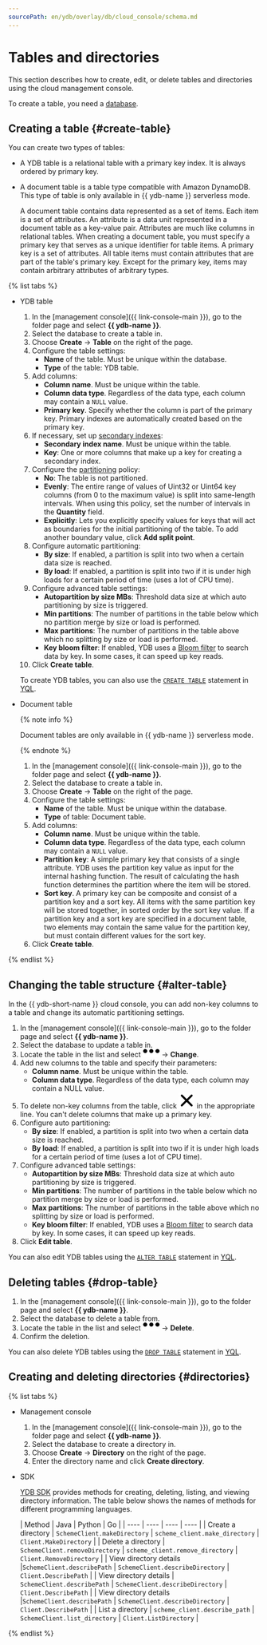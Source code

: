 ```yaml
---
sourcePath: en/ydb/overlay/db/cloud_console/schema.md
---
```

# Tables and directories

This section describes how to create, edit, or delete tables and directories using the cloud management console.

To create a table, you need a [database](create_manage_database#create-db.md).

## Creating a table {#create-table}

You can create two types of tables:

* A YDB table is a relational table with a primary key index. It is always ordered by primary key.
* A document table is a table type compatible with Amazon DynamoDB. This type of table is only available in {{ ydb-name }} serverless mode.

  A document table contains data represented as a set of items. Each item is a set of attributes. An attribute is a data unit represented in a document table as a key-value pair. Attributes are much like columns in relational tables. When creating a document table, you must specify a primary key that serves as a unique identifier for table items. A primary key is a set of attributes. All table items must contain attributes that are part of the table's primary key. Except for the primary key, items may contain arbitrary attributes of arbitrary types.

{% list tabs %}

- YDB table

  1. In the [management console]({{ link-console-main }}), go to the folder page and select **{{ ydb-name }}**.
  1. Select the database to create a table in.
  1. Choose **Create** → **Table** on the right of the page.
  1. Configure the table settings:
     * **Name** of the table. Must be unique within the database.
     * **Type** of the table: YDB table.
  1. Add columns:
     * **Column name**. Must be unique within the table.
     * **Column data type**. Regardless of the data type, each column may contain a `NULL` value.
     * **Primary key**. Specify whether the column is part of the primary key. Primary indexes are automatically created based on the primary key.
  1. If necessary, set up [secondary indexes](../../concepts/secondary_indexes.md):
     * **Secondary index name**. Must be unique within the table.
     * **Key**: One or more columns that make up a key for creating a secondary index.
  1. Configure the [partitioning](../../concepts/datamodel.md#partitioning) policy:
     * **No**: The table is not partitioned.
     * **Evenly**: The entire range of values of Uint32 or Uint64 key columns (from 0 to the maximum value) is split into same-length intervals. When using this policy, set the number of intervals in the **Quantity** field.
     * **Explicitly**: Lets you explicitly specify values for keys that will act as boundaries for the initial partitioning of the table. To add another boundary value, click **Add split point**.
  1. Configure automatic partitioning:
     * **By size**: If enabled, a partition is split into two when a certain data size is reached.
     * **By load**: If enabled, a partition is split into two if it is under high loads for a certain period of time (uses a lot of CPU time).
  1. Configure advanced table settings:
     * **Autopartition by size MBs**: Threshold data size at which auto partitioning by size is triggered.
     * **Min partitions**: The number of partitions in the table below which no partition merge by size or load is performed.
     * **Max partitions**: The number of partitions in the table above which no splitting by size or load is performed.
     * **Key bloom filter**: If enabled, YDB uses a [Bloom filter](https://en.wikipedia.org/wiki/Bloom_filter) to search data by key. In some cases, it can speed up key reads.
  1. Click **Create table**.

  To create YDB tables, you can also use the [`CREATE TABLE`](../../yql/reference/syntax/create_table.md) statement in [YQL](../../getting_started/yql.md).

- Document table

  {% note info %}

  Document tables are only available in {{ ydb-name }} serverless mode.

  {% endnote %}

  1. In the [management console]({{ link-console-main }}), go to the folder page and select **{{ ydb-name }}**.
  1. Select the database to create a table in.
  1. Choose **Create** → **Table** on the right of the page.
  1. Configure the table settings:
     * **Name** of the table. Must be unique within the database.
     * **Type** of table: Document table.
  1. Add columns:
     * **Column name**. Must be unique within the table.
     * **Column data type**. Regardless of the data type, each column may contain a `NULL` value.
     * **Partition key**: A simple primary key that consists of a single attribute. YDB uses the partition key value as input for the internal hashing function. The result of calculating the hash function determines the partition where the item will be stored.
     * **Sort key**. A primary key can be composite and consist of a partition key and a sort key. All items with the same partition key will be stored together, in sorted order by the sort key value. If a partition key and a sort key are specified in a document table, two elements may contain the same value for the partition key, but must contain different values for the sort key.
  1. Click **Create table**.

{% endlist %}

## Changing the table structure {#alter-table}

In the {{ ydb-short-name }} cloud console, you can add non-key columns to a table and change its automatic partitioning settings.

1. In the [management console]({{ link-console-main }}), go to the folder page and select **{{ ydb-name }}**.
1. Select the database to update a table in.
1. Locate the table in the list and select ![image](../../../_assets/horizontal-ellipsis.svg) → **Change**.
1. Add new columns to the table and specify their parameters:
   * **Column name**. Must be unique within the table.
   * **Column data type**. Regardless of the data type, each column may contain a NULL value.
1. To delete non-key columns from the table, click ![image](../../../_assets/cross.svg) in the appropriate line. You can't delete columns that make up a primary key.
1. Configure auto partitioning:
   * **By size**: If enabled, a partition is split into two when a certain data size is reached.
   * **By load**: If enabled, a partition is split into two if it is under high loads for a certain period of time (uses a lot of CPU time).
1. Configure advanced table settings:
   * **Autopartition by size MBs**: Threshold data size at which auto partitioning by size is triggered.
   * **Min partitions**: The number of partitions in the table below which no partition merge by size or load is performed.
   * **Max partitions**: The number of partitions in the table above which no splitting by size or load is performed.
   * **Key bloom filter**: If enabled, YDB uses a [Bloom filter](https://en.wikipedia.org/wiki/Bloom_filter) to search data by key. In some cases, it can speed up key reads.
1. Click **Edit table**.

You can also edit YDB tables using the [`ALTER TABLE`](../../yql/reference/syntax/alter_table.md) statement in [YQL](../../getting_started/yql.md).

## Deleting tables {#drop-table}

1. In the [management console]({{ link-console-main }}), go to the folder page and select **{{ ydb-name }}**.
1. Select the database to delete a table from.
1. Locate the table in the list and select ![image](../../../_assets/horizontal-ellipsis.svg) → **Delete**.
1. Confirm the deletion.

You can also delete YDB tables using the [`DROP TABLE`](../../yql/reference/syntax/alter_table.md) statement in [YQL](../../getting_started/yql.md).

## Creating and deleting directories {#directories}

{% list tabs %}

- Management console

   1. In the [management console]({{ link-console-main }}), go to the folder page and select **{{ ydb-name }}**.
   1. Select the database to create a directory in.
   1. Choose **Create** → **Directory** on the right of the page.
   1. Enter the directory name and click **Create directory**.

- SDK

   [YDB SDK](../../reference/ydb-sdk/index.md) provides methods for creating, deleting, listing, and viewing directory information. The table below shows the names of methods for different programming languages.

   | Method    | Java | Python | Go |
| ---- | ---- | ---- | ---- |
| Create a directory | ```SchemeClient.makeDirectory``` | ```scheme_client.make_directory``` | ```Client.MakeDirectory``` |
| Delete a directory | ```SchemeClient.removeDirectory``` | ```scheme_client.remove_directory``` | ```Client.RemoveDirectory``` |
| View directory details  |```SchemeClient.describePath``` | ```SchemeClient.describeDirectory``` |  ```Client.DescribePath``` |
| View directory details  | ```SchemeClient.describePath``` | ```SchemeClient.describeDirectory``` |  ```Client.DescribePath``` |
| View directory details  |```SchemeClient.describePath``` | ```SchemeClient.describeDirectory``` |  ```Client.DescribePath``` |
| List a directory  | ```scheme_client.describe_path``` | ```SchemeClient.list_directory``` | ```Client.ListDirectory``` |

{% endlist %}
